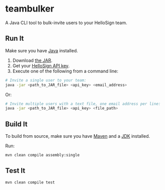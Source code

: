 # teambulker
A Java CLI tool to bulk-invite users to your HelloSign team.

## Run It

Make sure you have [Java](https://java.com/en/download/) installed.

1. Download [the JAR](releases/latest/teambulker.jar).
1. Get your [HelloSign API key](https://www.hellosign.com/home/myAccount/current_tab/integrations#api).
1. Execute one of the following from a command line:

```bash
# Invite a single user to your team:
java -jar <path_to_JAR_file> <api_key> <email_address>
```

Or:

```bash
# Invite multiple users with a text file, one email address per line:
java -jar <path_to_JAR_file> <api_key> <file_path>
```

## Build It

To build from source, make sure you have [Maven](https://maven.apache.org/) and a [JDK](http://www.oracle.com/technetwork/java/javase/downloads/index.html) installed.

Run:

```bash
mvn clean compile assembly:single
```

## Test It

```bash
mvn clean compile test
```